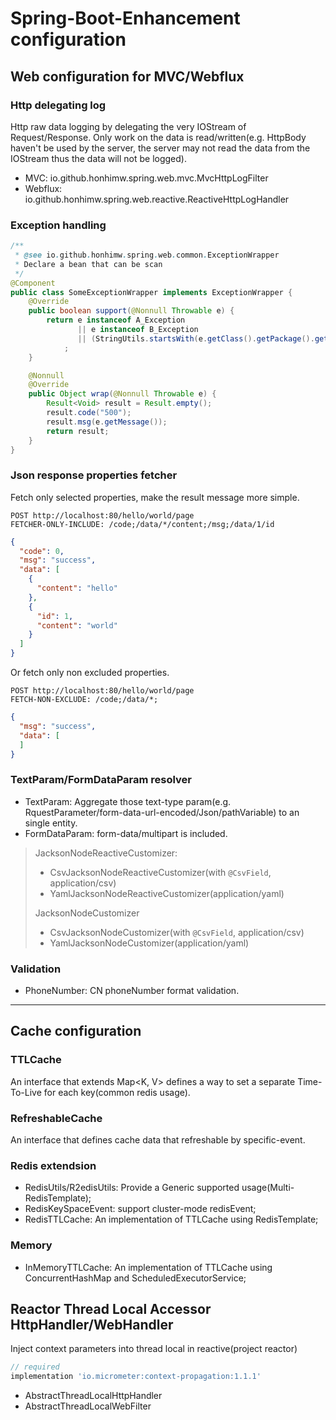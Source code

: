 # Spring-Boot-Enhancement configuration

## Web configuration for MVC/Webflux

### Http delegating log

Http raw data logging by delegating the very IOStream of Request/Response. Only work on the data is read/written(e.g.
HttpBody haven't be used by the server, the server may not read the data from the IOStream thus the data will not be
logged).

- MVC: io.github.honhimw.spring.web.mvc.MvcHttpLogFilter
- Webflux: io.github.honhimw.spring.web.reactive.ReactiveHttpLogHandler

### Exception handling

```java
/**
 * @see io.github.honhimw.spring.web.common.ExceptionWrapper
 * Declare a bean that can be scan
 */
@Component
public class SomeExceptionWrapper implements ExceptionWrapper {
    @Override
    public boolean support(@Nonnull Throwable e) {
        return e instanceof A_Exception
               || e instanceof B_Exception
               || (StringUtils.startsWith(e.getClass().getPackage().getName(), "org.example.exce"))
            ;
    }

    @Nonnull
    @Override
    public Object wrap(@Nonnull Throwable e) {
        Result<Void> result = Result.empty();
        result.code("500");
        result.msg(e.getMessage());
        return result;
    }
}
```

### Json response properties fetcher

Fetch only selected properties, make the result message more simple.

```http request
POST http://localhost:80/hello/world/page
FETCHER-ONLY-INCLUDE: /code;/data/*/content;/msg;/data/1/id
```

```json
{
  "code": 0,
  "msg": "success",
  "data": [
    {
      "content": "hello"
    },
    {
      "id": 1,
      "content": "world"
    }
  ]
}
```

Or fetch only non excluded properties.

```http request
POST http://localhost:80/hello/world/page
FETCH-NON-EXCLUDE: /code;/data/*;
```

```json
{
  "msg": "success",
  "data": [
  ]
}
```

### TextParam/FormDataParam resolver

- TextParam: Aggregate those text-type param(e.g. RquestParameter/form-data-url-encoded/Json/pathVariable) to an single
  entity.
- FormDataParam: form-data/multipart is included.

> JacksonNodeReactiveCustomizer:
> * CsvJacksonNodeReactiveCustomizer(with `@CsvField`, application/csv)
> * YamlJacksonNodeReactiveCustomizer(application/yaml)
>
> JacksonNodeCustomizer
> * CsvJacksonNodeCustomizer(with `@CsvField`, application/csv)
> * YamlJacksonNodeCustomizer(application/yaml)

### Validation

- PhoneNumber: CN phoneNumber format validation.

---

## Cache configuration

### TTLCache

An interface that extends Map<K, V> defines a way to set a separate Time-To-Live for each key(common redis usage).

### RefreshableCache

An interface that defines cache data that refreshable by specific-event.

### Redis extendsion

- RedisUtils/R2edisUtils: Provide a Generic supported usage(Multi-RedisTemplate);
- RedisKeySpaceEvent: support cluster-mode redisEvent;
- RedisTTLCache: An implementation of TTLCache using RedisTemplate;

### Memory

- InMemoryTTLCache: An implementation of TTLCache using ConcurrentHashMap and ScheduledExecutorService;

## Reactor Thread Local Accessor HttpHandler/WebHandler

Inject context parameters into thread local in reactive(project reactor)

```groovy
// required
implementation 'io.micrometer:context-propagation:1.1.1'
```

- AbstractThreadLocalHttpHandler
- AbstractThreadLocalWebFilter